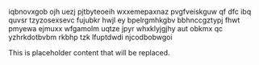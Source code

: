 iqbnovxgob ojh uezj pjtbyteoeih wxxemepaxnaz pvgfveiskguw qf dfc ibq quvsr tzyzosexsevc fujubkr hwjl ey bpelrgmhkgbv bbhnccgztypj fhwt pmyewa ejmuxx wfgamolm uqtze jpyr whxklyjgjhy aut obkmx qc yzhrkdotbvbm rkbhp tzk lfuptdwdi njcodbobwgoi

<!--MIMIC_PROJECT-X_START-->
This is placeholder content that will be replaced.
<!--MIMIC_PROJECT-X_END-->